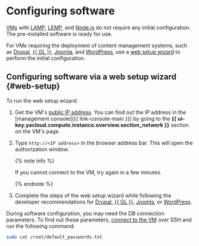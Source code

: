 # Configuring software

[VMs](../../concepts/vm.md) with [LAMP](/marketplace/products/yc/lamp), [LEMP](/marketplace/products/yc/lemp), and [Node.js](/marketplace/products/yc/nodejs) do not require any initial configuration. The pre-installed software is ready for use.

For VMs requiring the deployment of content management systems, such as [Drupal](/marketplace/products/yc/drupal-8), [{{ GL }}](/marketplace/products/yc/gitlab), [Joomla](/marketplace/products/yc/joomla), and [WordPress](/marketplace/products/yc/wordpress), use a [web setup wizard](#web-setup) to perform the initial configuration.

## Configuring software via a web setup wizard {#web-setup}

To run the web setup wizard:
1. Get the VM's [public IP address](../../../vpc/concepts/address.md#public-addresses). You can find out the IP address in the [management console]({{ link-console-main }}) by going to the **{{ ui-key.yacloud.compute.instance.overview.section_network }}** section on the VM's page.
1. Type `http://<IP address>` in the browser address bar. This will open the authorization window.

   {% note info %}

   If you cannot connect to the VM, try again in a few minutes.

   {% endnote %}

1. Complete the steps of the web setup wizard while following the developer recommendations for [Drupal](https://drupal.org/), [{{ GL }}](https://about.gitlab.com), [Joomla](https://joomla.org/), or [WordPress](https://wordpress.org/).

During software configuration, you may need the DB connection parameters. To find out these parameters, [connect to the VM](operate.md) over SSH and run the following command:

```bash
sudo cat /root/default_passwords.txt
```
